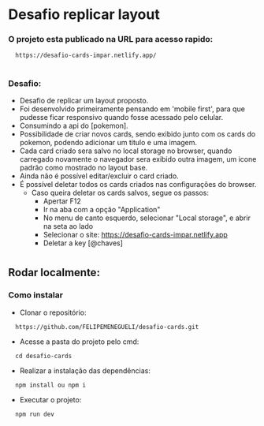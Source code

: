 # Desafio replicar layout

### O projeto esta publicado na URL para acesso rapido:
```
  https://desafio-cards-impar.netlify.app/
```
#
### Desafio:
- Desafio de replicar um layout proposto.
- Foi desenvolvido primeiramente pensando em 'mobile first', para que pudesse ficar responsivo quando fosse acessado pelo celular.
- Consumindo a api do [pokemon].
- Possibilidade de criar novos cards, sendo exibido junto com os cards do pokemon, podendo adicionar um titulo e uma imagem.
- Cada card criado sera salvo no local storage no browser, quando carregado novamente o navegador sera exibido outra imagem, um icone padrão como mostrado no layout base.
- Ainda não é possível editar/excluir o card criado.
- É possível deletar todos os cards criados nas configurações do browser.
  - Caso queira deletar os cards salvos, segue os passos:
    - Apertar F12
    - Ir na aba com a opção "Application"
    - No menu de canto esquerdo, selecionar "Local storage", e abrir na seta ao lado
    - Selecionar o site: https://desafio-cards-impar.netlify.app
    - Deletar a key [@chaves]

#
## Rodar localmente:

### Como instalar
- Clonar o repositório:
```
  https://github.com/FELIPEMENEGUELI/desafio-cards.git
```

- Acesse a pasta do projeto pelo cmd:
```
  cd desafio-cards
```

- Realizar a instalação das dependências:
```
  npm install ou npm i
```

- Executar o projeto:
```
  npm run dev
```